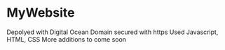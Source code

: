 # MyWebsite

Depolyed with Digital Ocean
Domain secured with https
Used Javascript, HTML, CSS
More additions to come soon
